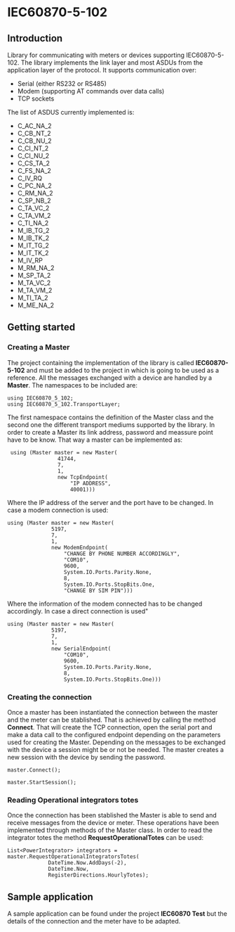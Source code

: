 # IEC60870-5-102

<h2>Introduction</h2>

<p>Library for communicating with meters or devices supporting IEC60870-5-102. The library implements the link layer and most ASDUs from the application layer
of the protocol. It supports communication over:

<ul>
<li>Serial (either RS232 or RS485)</li>
<li>Modem (supporting AT commands over data calls)</li>
<li>TCP sockets</li>
</ul>

The list of ASDUS currently implemented is:

<ul>
<li>C_AC_NA_2</li>
<li>C_CB_NT_2</li>
<li>C_CB_NU_2</li>
<li>C_CI_NT_2</li>
<li>C_CI_NU_2</li>
<li>C_CS_TA_2</li>
<li>C_FS_NA_2</li>
<li>C_IV_RQ</li>
<li>C_PC_NA_2</li>
<li>C_RM_NA_2</li>
<li>C_SP_NB_2</li>
<li>C_TA_VC_2</li>
<li>C_TA_VM_2</li>
<li>C_TI_NA_2</li>
<li>M_IB_TG_2</li>
<li>M_IB_TK_2</li>
<li>M_IT_TG_2</li>
<li>M_IT_TK_2</li>
<li>M_IV_RP</li>
<li>M_RM_NA_2</li>
<li>M_SP_TA_2</li>
<li>M_TA_VC_2</li>
<li>M_TA_VM_2</li>
<li>M_TI_TA_2</li>
<li>M_ME_NA_2</li>
</ul>

</p>



<h2>Getting started</h2>

<h3>Creating a Master</h3>

<p>The project containing the implementation of the library is called <b>IEC60870-5-102</b> and must be added to the project in which is going to be used
as a reference. All the messages exchanged with a device are handled by a <b>Master</b>. The namespaces to be included are:

<p>

```
using IEC60870_5_102;
using IEC60870_5_102.TransportLayer;
```

<p>The first namespace contains the definition of the Master class and the second one the different transport mediums supported by the library. In order to
create a Master its link address, password and meassure point have to be know. That way a master can be implemented as:</p>

```
 using (Master master = new Master(
                41744,
                7,
                1,
                new TcpEndpoint(
                    "IP ADDRESS",
                    40001)))
```

<p>Where the IP address of the server and the port have to be changed. In case a modem connection is used:</p>

```
using (Master master = new Master(
              5197,
              7,
              1,
              new ModemEndpoint(
                  "CHANGE BY PHONE NUMBER ACCORDINGLY",
                  "COM10",
                  9600,
                  System.IO.Ports.Parity.None,
                  8, 
                  System.IO.Ports.StopBits.One,
                  "CHANGE BY SIM PIN")))
```

<p>Where the information of the modem connected has to be changed accordingly. In case a direct connection is used"</p>

```
using (Master master = new Master(
              5197,
              7,
              1,
              new SerialEndpoint(
                  "COM10",
                  9600,
                  System.IO.Ports.Parity.None,
                  8, 
                  System.IO.Ports.StopBits.One)))
```
<h3>Creating the connection</h3>

<p>Once a master has been instantiated the connection between the master and the meter can be stablished. That is achieved 
by calling the method <b>Connect</b>. That will create the TCP connection, open the serial port and make a data call to the
configured endpoint depending on the parameters used for creating the Master. Depending on the messages to be exchanged with 
the device a session might be or not be needed. The master creates a new session with the device by sending the password.</p>

```
master.Connect();

master.StartSession();
```

<h3>Reading Operational integrators totes</h3>
<p>Once the connection has been stablished the Master is able to send and receive messages from the device or meter. These 
operations have been implemented through methods of the Master class. In order to read the integrator totes the method 
<b>RequestOperationalTotes</b> can be used:<p/>

```
List<PowerIntegrator> integrators = master.RequestOperationalIntegratorsTotes(
             DateTime.Now.AddDays(-2),
             DateTime.Now,
             RegisterDirections.HourlyTotes);
```

<h2>Sample application</h2>
<p>A sample application can be found under the project <b>IEC60870 Test</b> but the details of the connection and the meter have to be adapted.</p>
